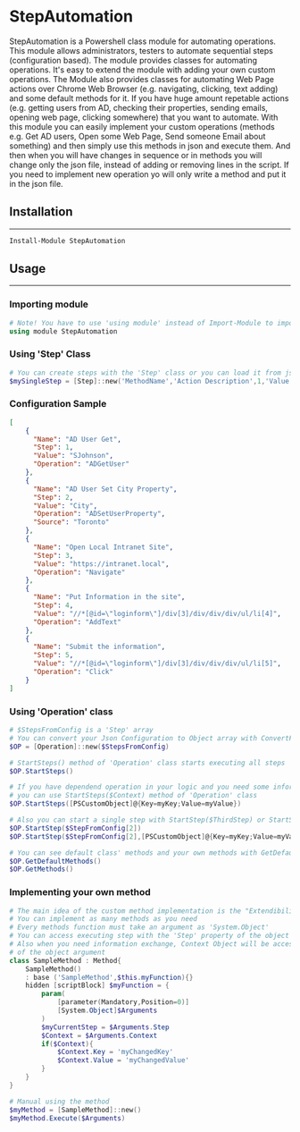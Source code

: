 # StepAutomation

StepAutomation is a Powershell class module for automating operations.
This module allows administrators, testers to automate sequential steps (configuration based). The module provides classes for automating operations. It's easy to extend the module with adding your own custom operations. The Module also provides classes for automating Web Page actions over Chrome Web Browser (e.g. navigating, clicking, text adding) and some default methods for it. If you have huge amount repetable actions (e.g. getting users from AD, checking their properties, sending emails, opening web page, clicking somewhere) that you want to automate. With this module you can easily implement your custom operations (methods e.g. Get AD users, Open some Web Page, Send someone Email about something) and then simply use this methods in json and execute them. And then when you will have changes in sequence or in methods you will change only the json file, instead of adding or removing lines in the script. If you need to implement new operation yo will only write a method and put it in the json file.

## Installation
---
```powershell
Install-Module StepAutomation
```

## Usage
---
### Importing module
```powershell
# Note! You have to use 'using module' instead of Import-Module to import classes
using module StepAutomation
```

### Using 'Step' Class

```powershell
# You can create steps with the 'Step' class or you can load it from json file
$mySingleStep = [Step]::new('MethodName','Action Description',1,'Value','Source')
```


### Configuration Sample
```json
[
    {
      "Name": "AD User Get",
      "Step": 1,
      "Value": "SJohnson",
      "Operation": "ADGetUser"
    },
    {
      "Name": "AD User Set City Property",
      "Step": 2,
      "Value": "City",
      "Operation": "ADSetUserProperty",
      "Source": "Toronto"
    },
    {
      "Name": "Open Local Intranet Site",
      "Step": 3,
      "Value": "https://intranet.local",
      "Operation": "Navigate"
    },
    {
      "Name": "Put Information in the site",
      "Step": 4,
      "Value": "//*[@id=\"loginform\"]/div[3]/div/div/div/ul/li[4]",
      "Operation": "AddText"
    },
    {
      "Name": "Submit the information",
      "Step": 5,
      "Value": "//*[@id=\"loginform\"]/div[3]/div/div/div/ul/li[5]",
      "Operation": "Click"
    }
]
```
### Using 'Operation' class

```powershell
# $StepsFromConfig is a 'Step' array
# You can convert your Json Configuration to Object array with ConvertFrom-Json cmdlet
$OP = [Operation]::new($StepsFromConfig)

# StartSteps() method of 'Operation' class starts executing all steps
$OP.StartSteps()

# If you have dependend operation in your logic and you need some information exchange between actions
# you can use StartSteps($Context) method of 'Operation' class
$OP.StartSteps([PSCustomObject]@{Key=myKey;Value=myValue})

# Also you can start a single step with StartStep($ThirdStep) or StartStep($ThirdStep,$Context) method
$OP.StartStep($StepFromConfig[2])
$OP.StartStep($StepFromConfig[2],[PSCustomObject]@{Key=myKey;Value=myValue})

# You can see default class' methods and your own methods with GetDefaultMethods() and GetMethods() methods
$OP.GetDefaultMethods()
$OP.GetMethods()
```

### Implementing your own method
```powershell
# The main idea of the custom method implementation is the "Extendibility"
# You can implement as many methods as you need
# Every methods function must take an argument as 'System.Object'
# You can access executing step with the 'Step' property of the object argument
# Also when you need information exchange, Context Object will be accessible with the context property
# of the object argument
class SampleMethod : Method{
    SampleMethod()
    : base ('SampleMethod',$this.myFunction){}
    hidden [scriptBlock] $myFunction = {
        param(
            [parameter(Mandatory,Position=0)]
            [System.Object]$Arguments
        )
        $myCurrentStep = $Arguments.Step
        $Context = $Arguments.Context
        if($Context){
            $Context.Key = 'myChangedKey'
            $Context.Value = 'myChangedValue'
        }
    }
}

# Manual using the method
$myMethod = [SampleMethod]::new()
$myMethod.Execute($Arguments)
```